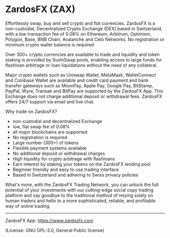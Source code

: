 # ZardosFX (ZAX)
Effortlessly swap, buy and sell crypto and fiat currencies.
ZardosFX is a non-custodial, Decentralized Crypto Exchange (DEX) based in Switzerland, with a low transaction fee of 0.08% on Ethereum, Arbitrum, Optimism, Polygon, Base, BNB Chain, Avalanche and Celo Networks. No registration or minimum crypto wallet balance is required.

Over 300+ crypto currencies are available to trade and liquidity and token staking is provided by SushiSwap pools, enabling access to large funds for flashloan arbitrage or loan liquidations without the need of any collateral. 

Major crypto wallets such as Uniswap Wallet, MetaMask, WalletConnect and Coinbase Wallet are available and credit card payment and bank transfer gateways such as MoonPay, Apple Pay, Google Pay, BitStamp, PayPal, Wyre, Transak and BitPay are supported by the ZardosFX App. This Exchange does not charge additional deposit or withdrawal fees. ZardosFX offers 24/7 support via email and live chat. 

Why trade on ZardosFX?
- non-custodial and decentralized Exchange
- low, flat swap fee of 0.08%
- all major blockchains are supported
- No registration is required
- Large number (300+) of tokens
- Flexible payment systems available
- No additional deposit or withdrawal charges
- High liquidity for crypto arbitrage with flashloans
- Earn interest by staking your tokens on the ZardosFX lending pool
- Beginner friendly and easy to use trading interface
- Based in Switzerland and adhering to Swiss privacy policies

What's more, with the ZardosFX Trading Network, you can unlock the full potential of your investments with our cutting-edge social copy trading platform and say goodbye to the traditional method of relying solely on human traders and hello to a more sophisticated, reliable, and profitable way of online trading.

____
ZardosFX App: https://www.zardosfx.com

(License: GNU GPL-3.0, General Public license)
